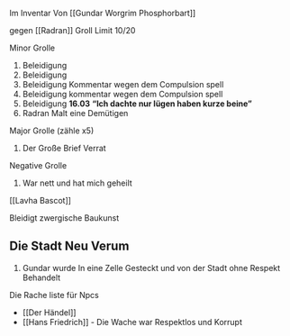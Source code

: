 Im Inventar Von [[Gundar Worgrim Phosphorbart]]


gegen [[Radran]]
Groll Limit 10/20

Minor Grolle

1. Beleidigung
2. Beleidigung
3. Beleidigung Kommentar wegen dem Compulsion spell
4. Beleidigung kommentar wegen dem Compulsion spell
5. Beleidigung **16.03** **“Ich dachte nur lügen haben kurze beine”**
6. Radran Malt eine Demütigen

Major Grolle (zähle x5)

1. Der Große Brief Verrat


Negative Grolle
1. War nett und hat mich geheilt


[[Lavha Bascot]]

Bleidigt zwergische Baukunst


## Die Stadt Neu Verum

1.  Gundar wurde In eine Zelle Gesteckt und von der Stadt ohne Respekt Behandelt



Die Rache liste für Npcs

- [[Der Händel]]
- [[Hans Friedrich]] - Die Wache war Respektlos und Korrupt